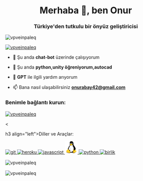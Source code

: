 <h1 align="center">Merhaba 👋, ben Onur</h1>
<h3 align="center">Türkiye'den tutkulu bir önyüz geliştiricisi</h3>

<p align="left"> <img src=" https://komarev.com/ghpvc/?username=vpveinpaleq&label=Profile%20views&color=0e75b6&style=flat" alt="vpveinpaleq" /> </p>

<p align="left"> <a href="https:/ /github.com/ryo-ma/github-profile-trophy"><img src="https://github-profile-trophy.vercel.app/?username=vpveinpaleq" alt="vpveinpaleq" /></a > </p>

- 🔭 Şu anda **chat-bot** üzerinde çalışıyorum

- 🌱 Şu anda **python,unity öğreniyorum,autocad**

- 🤝 **GPT** ile ilgili yardım arıyorum

- 📫 Bana nasıl ulaşabilirsiniz **onurabay42@gmail.com**

<h3 align="left">Benimle bağlantı kurun:</h3>
<p hizala = "sola">
<a href="https://instagram.com/vpveinpaleq" target="blank"><img align="center" src="https://raw.githubusercontent.com/rahuldkjain/github-profile-readme-generator /master/src/images/icons/Social/instagram.svg" alt="vpveinpaleq" height="30" width="40" /></a> </p>
<

h3 align="left">Diller ve Araçlar:</h3>
<p align="left"> <a href="https://git-scm.com/" target="_blank" rel="noreferrer"> <img src="https://www.vectorlogo.zone/ logos/git-scm/git-scm-icon.svg" alt="git" width="40" height="40"/> </a> <a href="https://heroku.com" target= "_blank" rel="noreferrer"> <img src="https://www.vectorlogo.zone/logos/heroku/heroku-icon.svg" alt="heroku" width="40" height="40"/ > </a> <a href="https://developer.mozilla.org/en-US/docs/Web/JavaScript" target="_blank" rel="noreferrer"> <img src="https:// raw.githubusercontent.com/devicons/devicon/master/icons/javascript/javascript-original.svg" alt="javascript" width="40" height="40"/> </a> <a href="https://www. linux.org/" target="_blank" rel="noreferrer"> <img src="https://raw.githubusercontent.com/devicons/devicon/master/icons/linux/linux-original.svg" alt=" linux" width="40" height="40"/> </a> <a href="https://www.python.org" target="_blank" rel="noreferrer"> <img src="https ://raw.githubusercontent.com/devicons/devicon/master/icons/python/python-original.svg" alt="python" width="40" height="40"/> </a> <a href="https://unity.com/" target="_blank" rel="noreferrer"> <img src="https://www.vectorlogo.zone/logos/unity3d/unity3d-icon.svg" alt ="birlik" genişlik="40" yükseklik="40"/> </a> </p>

<p><img align="center" src="https://github-readme-stats.vercel.app/api/top-langs?username=vpveinpaleq&show_icons=true&locale=en&layout=compact" alt="vpveinpaleq" /> </p>

<p><img align="center" src="https://github-readme-streak-stats.herokuapp.com/?user=vpveinpaleq&" alt="vpveinpaleq" /></p>
